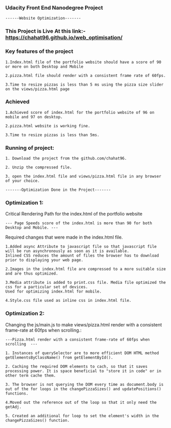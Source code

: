 ### Udacity Front End Nanodegree Project

	------Website Optimization-------
	
	
### This Project is Live At this link:- https://chahat96.github.io/web_optimisation/

### Key features of the project
	1.Index.html file of the portfolio website should have a score of 90 or more on both Desktop and Mobile
	
	2.pizza.html file should render with a consistent frame rate of 60fps.
	
	3.Time to resize pizzas is less than 5 ms using the pizza size slider on the views/pizza.html page 

### Achieved 
	1.Achieved score of index.html for the portfolio website of 96 on mobile and 97 on desktop.
	
	2.pizza.html website is working fine.
	
	3.Time to resize pizzas is less than 5ms.

### Running of project:

	1. Download the project from the github.com/chahat96.
	
	2. Unzip the compressed file.
	
	3. open the index.html file and views/pizza.html file in any browser of your choice.

	-------Optimization Done in the Project-------

### Optimization 1: 

Critical Rendering Path for the index.html of the portfolio website 

	--- Page Speeds score of the index.html is more than 90 for both Desktop and Mobile. ---

Required changes that were made in the index.html file.

	1.Added async Attribute to javascript file so that javascript file will be run asynchronously as soon as it is available. 
	Inlined CSS reduces the amount of files the browser has to download prior to displaying your web page.
	
	2.Images in the index.html file are compressed to a more suitable size and are thus optimized.
	
	3.Media attribute is added to print.css file. Media file optimized the css for a particular set of devices.
	Used for optimizing index.html for mobile.

	4.Style.css file used as inline css in index.html file.

	


### Optimization 2:

Changing the js/main.js to make views/pizza.html render with a consistent frame-rate at 60fps when scrolling.:

	---Pizza.html render with a consistent frame-rate of 60fps when scrolling  ---
	
	1. Instances of querySelector are to more efficient DOM HTML method getElementsByClassName() from getElementById().
	
	2. Caching the required DOM elements to cach, so that it saves processing power. It is space beneficial to "store it in code" or in other term cache them.
	
	3. The browser is not querying the DOM every time as document.body is out of the for loops in the changePizzaSizes() and updatePositions() functions. 

	4.Moved out the reference out of the loop so that it only need the getAdj.
	
	5. Created an additional for loop to set the element's width in the changePizzaSizes() function.
